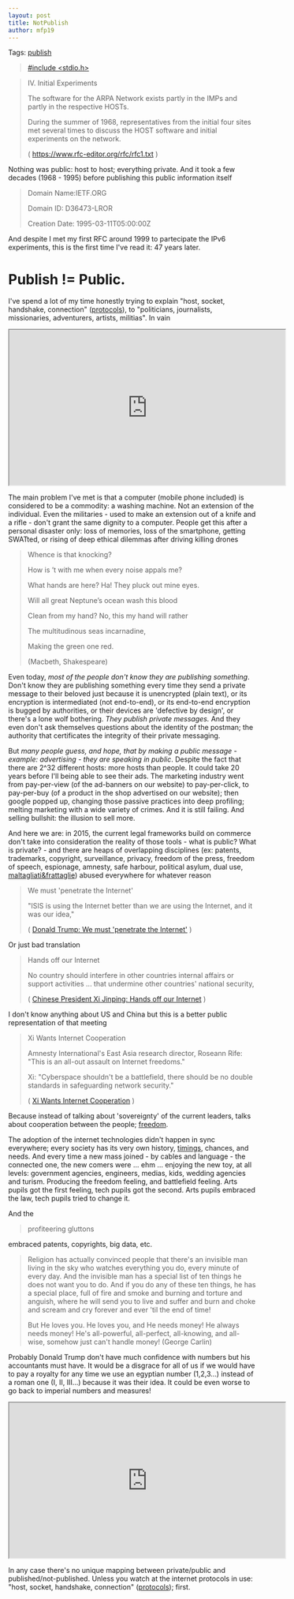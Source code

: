 ```yaml
---
layout: post
title: NotPublish
author: mfp19
---
```


Tags: [publish](#publish)

> [#include <stdio.h>](http://mfp19.github.io/2015/12/29/Antelitteram.html)

> IV. Initial Experiments
> 
> The software for the ARPA Network exists partly in the IMPs and partly in the respective HOSTs.
> 
> During the summer of 1968, representatives from the initial four sites met several times to discuss the HOST software and initial experiments on the network.
> 
> ( https://www.rfc-editor.org/rfc/rfc1.txt )

Nothing was public: host to host; everything private. And it took a few decades (1968 - 1995) before publishing this public information itself

> Domain Name:IETF.ORG
> 
> Domain ID: D36473-LROR
> 
> Creation Date: 1995-03-11T05:00:00Z

And despite I met my first RFC around 1999 to partecipate the IPv6 experiments, this is the first time I've read it: 47 years later. 

# <a name="publish"></a>Publish != Public. 

I've spend a lot of my time honestly trying to explain "host, socket, handshake, connection" ([protocols](http://www.ietf.org/rfc.html)), to "politicians, journalists, missionaries, adventurers, artists, militias". In vain

<iframe width="560" height="315" src="https://www.youtube.com/embed/BKorP55Aqvg">The Expert (Short Comedy Sketch)</iframe>

The main problem I've met is that a computer (mobile phone included) is considered to be a commodity: a washing machine. Not an extension of the individual. Even the militaries - used to make an extension out of a knife and a rifle - don't grant the same dignity to a computer. People get this after a personal disaster only: loss of memories, loss of the smartphone, getting SWATted, or rising of deep ethical dilemmas after driving killing drones

> Whence is that knocking?
> 
> How is ’t with me when every noise appals me?
> 
> What hands are here? Ha! They pluck out mine eyes.
> 
> Will all great Neptune’s ocean wash this blood
> 
> Clean from my hand? No, this my hand will rather
> 
> The multitudinous seas incarnadine,
> 
> Making the green one red.
> 
> (Macbeth, Shakespeare)

Even today, *most of the people don't know they are publishing something*. Don't know they are publishing something every time they send a private message to their beloved just because it is unencrypted (plain text), or its encryption is intermediated (not end-to-end), or its end-to-end encryption is bugged by authorities, or their devices are 'defective by design', or there's a lone wolf bothering. *They publish private messages.* And they even don't ask themselves questions about the identity of the postman; the authority that certificates the integrity of their private messaging. 

But *many people guess, and hope, that by making a public message - example: advertising - they are speaking in public*. Despite the fact that there are 2^32 different hosts: more hosts than people. It could take 20 years before I'll being able to see their ads. The marketing industry went from pay-per-view (of the ad-banners on our website) to pay-per-click, to pay-per-buy (of a product in the shop advertised on our website); then google popped up, changing those passive practices into deep profiling; melting marketing with a wide variety of crimes. And it is still failing. And selling bullshit: the illusion to sell more. 

And here we are: in 2015, the current legal frameworks build on commerce don't take into consideration the reality of those tools - what is public? What is private? - and there are heaps of overlapping disciplines (ex: patents, trademarks, copyright, surveillance, privacy, freedom of the press, freedom of speech, espionage, amnesty, safe harbour, political asylum, dual use, [maltagliati&frattaglie](http://mfp19.github.io/2015/12/27/PastaCiccia.html)) abused everywhere for whatever reason 

> We must 'penetrate the Internet'
> 
> "ISIS is using the Internet better than we are using the Internet, and it was our idea," 
> 
> ( [Donald Trump: We must 'penetrate the Internet'](http://edition.cnn.com/2015/12/15/politics/donald-trump-penetrate-the-internet-gop-debate/index.html) )

Or just bad translation

> Hands off our Internet
> 
> No country should interfere in other countries internal affairs or support activities ... that undermine other countries' national security,
> 
> ( [Chinese President Xi Jinping: Hands off our Internet](http://edition.cnn.com/2015/12/15/asia/wuzhen-china-internet-xi-jinping/index.html) )

I don't know anything about US and China but this is a better public representation of that meeting 

> Xi Wants Internet Cooperation
> 
> Amnesty International's East Asia research director, Roseann Rife: "This is an all-out assault on Internet freedoms."
> 
> Xi: "Cyberspace shouldn't be a battlefield, there should be no double standards in safeguarding network security."
> 
> ( [Xi Wants Internet Cooperation](http://www.usnews.com/news/business/articles/2015-12-16/chinas-xi-calls-for-cooperation-on-internet-regulation) )

Because instead of talking about 'sovereignty' of the current leaders, talks about cooperation between the people; [freedom](http://mfp19.github.io/2015/12/25/Aethernum.html#art). 

The adoption of the internet technologies didn't happen in sync everywhere; every society has its very own history, [timings](http://mfp19.github.io/2015/12/20/Timeless.html), chances, and needs. And every time a new mass joined - by cables and language - the connected one, the new comers were ... ehm ... enjoying the new toy, at all levels: government agencies, engineers, medias, kids, wedding agencies and turism. Producing the freedom feeling, and battlefield feeling. Arts pupils got the first feeling, tech pupils got the second. Arts pupils embraced the law, tech pupils tried to change it. 

And the

> profiteering gluttons 

embraced patents, copyrights, big data, etc. 

> Religion has actually convinced people that there's an invisible man living in the sky who watches everything you do, every minute of every day. And the invisible man has a special list of ten things he does not want you to do. And if you do any of these ten things, he has a special place, full of fire and smoke and burning and torture and anguish, where he will send you to live and suffer and burn and choke and scream and cry forever and ever 'til the end of time!
> 
> But He loves you. He loves you, and He needs money! He always needs money! He's all-powerful, all-perfect, all-knowing, and all-wise, somehow just can't handle money! (George Carlin)

Probably Donald Trump don't have much confidence with numbers but his accountants must have. It would be a disgrace for all of us if we would have to pay a royalty for any time we use an egyptian number (1,2,3...) instead of a roman one (I, II, III...) because it was their idea. It could be even worse to go back to imperial numbers and measures! 

<iframe width="560" height="315" src="https://www.youtube.com/embed/gPOfurmrjxo">George Carlin on Religion and God</iframe>

In any case there's no unique mapping between private/public and published/not-published. Unless you watch at the internet protocols in use: "host, socket, handshake, connection" ([protocols](http://www.ietf.org/rfc.html)); first. 

